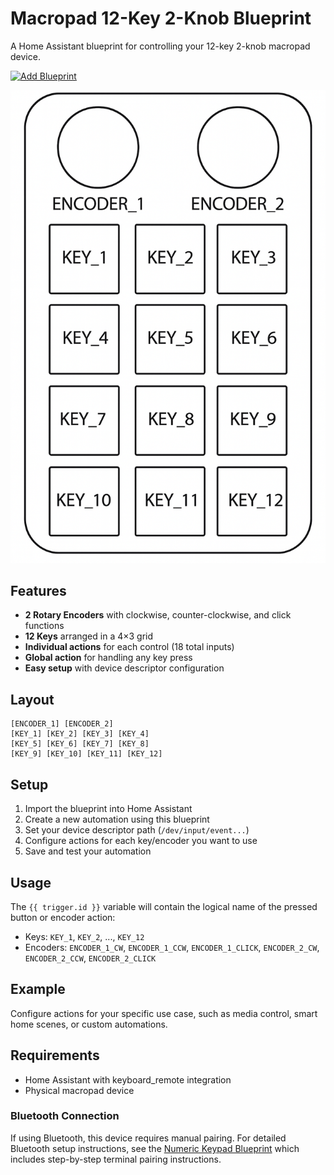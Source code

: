 # Macropad 12-Key 2-Knob Blueprint

A Home Assistant blueprint for controlling your 12-key 2-knob macropad device.

[![Add Blueprint](https://my.home-assistant.io/badges/blueprint_import.svg)](https://my.home-assistant.io/redirect/blueprint_import/?blueprint_url=https://raw.githubusercontent.com/arnoudkooi/HomeAssistantShare/main/blueprints/macropad12key2knob/macropad12key2knob.yaml)

![Macropad Layout](macropad.png)

## Features

- **2 Rotary Encoders** with clockwise, counter-clockwise, and click functions
- **12 Keys** arranged in a 4×3 grid
- **Individual actions** for each control (18 total inputs)
- **Global action** for handling any key press
- **Easy setup** with device descriptor configuration

## Layout

```
[ENCODER_1] [ENCODER_2]
[KEY_1] [KEY_2] [KEY_3] [KEY_4]
[KEY_5] [KEY_6] [KEY_7] [KEY_8]
[KEY_9] [KEY_10] [KEY_11] [KEY_12]
```

## Setup

1. Import the blueprint into Home Assistant
2. Create a new automation using this blueprint
3. Set your device descriptor path (`/dev/input/event...`)
4. Configure actions for each key/encoder you want to use
5. Save and test your automation

## Usage

The `{{ trigger.id }}` variable will contain the logical name of the pressed button or encoder action:
- Keys: `KEY_1`, `KEY_2`, ..., `KEY_12`
- Encoders: `ENCODER_1_CW`, `ENCODER_1_CCW`, `ENCODER_1_CLICK`, `ENCODER_2_CW`, `ENCODER_2_CCW`, `ENCODER_2_CLICK`

## Example

Configure actions for your specific use case, such as media control, smart home scenes, or custom automations.

## Requirements

- Home Assistant with keyboard_remote integration
- Physical macropad device

### Bluetooth Connection

If using Bluetooth, this device requires manual pairing. For detailed Bluetooth setup instructions, see the [Numeric Keypad Blueprint](../numeric-keyboard/README.md#bluetooth-keypad-setup-optional) which includes step-by-step terminal pairing instructions. 